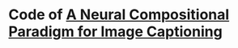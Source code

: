 # Code of [A Neural Compositional Paradigm for Image Captioning](http://papers.nips.cc/paper/7346-a-neural-compositional-paradigm-for-image-captioning)
